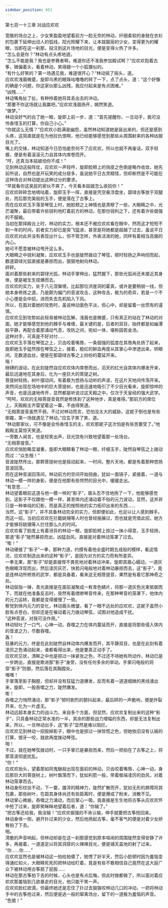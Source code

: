 ```yaml
---
sidebar_position: 651
---
```

 第七百一十三章 对战应欢欢


宽敞的场台之上，少女笑盈盈地望着前方一脸无奈的林动，纤细柔软的身肢在衣衫的包裹下延伸出动人的弧线，阳光照耀下来，让本就靓丽的少女，变得更为的耀眼，当即在这一刹那，投注到这片场地的目光，便是变得火热了许多。  
“怎么会是你？”林动有点头疼地道。  
“怎么不能是我？我也是参赛者啊，难道你还不准我参加殿试啊？”应欢欢抱着古筝，微偏着头，看着林动，笑得跟一个小狐狸似的。  
“有什么好笑的？第一场遇见我，难道很开心？”林动摇了摇头，道。  
应欢欢浅眉微蹙，旋即乌黑的眼珠咕噜噜的转了一下，点了点头，道：“这个好像的确是个问题，你这家伙那么凶残，我应付起来是有点困难。”  
“凶残……”  
林动嘴角扯了扯，有种拎着她将其丢出去的冲动。  
“那要不你这场就让我赢吧。”应欢欢浅眉扬开，嫣然笑道。  
“做梦。”  
林动没好气的白了她一眼，旋即上前一步，道：“首先提醒你，一旦动手，我可没怜香惜玉的打算，你自己小心。”  
“你就这么无情？”应欢欢小脸满是幽怨，虽然林动知道她是装出来的，但还是感到头疼，这简直就是在为他拉仇恨啊，他已经能够感觉到那些从周围射来的各种凶狠目光了。  
嘴上的交锋，林动知道今日恐怕是奈何不了应欢欢，所以也就不再废话，双手轻握，便是有着滚滚元力自其体内席卷而开。  
“哼，还真当本姑娘怕你不成！”  
见到林动这般阵仗，应欢欢一声轻哼，旋即脸颊上的俏皮之色倒是略作收敛，她先前所说，自然也是开玩笑的成分居多，虽说她平日古灵精怪，但却断然是不可能在这种场合对林动提出这种过分的要求。  
“早就看你这臭屁的家伙不爽了，今天看本姑娘怎么收拾你！”  
应欢欢碎碎念地嘀咕着，旋即玉手一挥，直接是凭空悬浮盘坐，碧绿古筝放于双腿处，而后那完美般的玉手，便是落在了古筝上。  
而在应欢欢玉手落至琴弦上时，她脸颊之上神情也是肃穆了一些，大眼睛之中，光芒凝聚，最后带着许些锐利地盯着前方的林动，在那份锐利之下，还有着许些倔强的不服输。  
当初在那择殿台上时，林动的实力，根本还不被应欢欢看在眼中，然而这才短短不到一年的时间，前者实力却已是突飞猛进，甚至是将她都是超越了过去，虽说平日应欢欢对此并没有表现出什么，但不管怎样，外表活泼的她，同样有着相当高傲的内心。  
她可不愿意被林动甩开这么多。  
大眼睛之中锐利凝聚，应欢欢玉手也是陡然拨动了琴弦，顿时轻扬之声响彻而起，数道碧绿光弧直接是暴掠而出，狠狠地射向林动。  
砰砰。  
面对着那些射来的碧绿光弧，林动手掌伸出，猛然握下，那些光弧尚还未接近其身体，便是被生生捏爆而去。  
应欢欢的实力，处于八元涅槃境，比起那位洪崖洞的霍真，或许是要稍弱一线，但她本身修炼之道，乃是颇为偏门的音波攻击，这种攻击，极为的奇异，若是一个不小心便是会中招，进而失去先机陷入下风。  
所以，在面对着她的攻势时，虽说林动面色平淡，但心中，却是留着一丝惯有的谨慎。  
应欢欢见到攻势如此轻易被林动瓦解，浅眉也是微蹙，只有真正的站在了林动的对面，她才能够感觉到他的棘手与难缠，最关键的是，后者的双目，始终都是如幽潭般平静，再配合着那涌动气息，攻防之间，宛如一体，堪称固若金汤。  
这种对手，可真是不好对付……  
应欢欢玉手落在琴弦之上，贝齿咬着嘴唇，一条倔强的弧度在其唇角处扬了起来，旋即她玉手猛然按在琴弦之上，接着，殷红的鲜血再度从其掌心中渗透出来，转眼间，无数道血丝，便是在那碧绿古筝之上纷纷的蔓延开来。  
嗡！  
磅礴的波动，在此刻陡然自应欢欢体内席卷而出，滔天的红光自其体内爆发开来，最后迅速地在其身后，化为一座巨大的菩提之树。  
菩提树轻扬，树叶摆动间，有着极为悠扬与动听的声波，在这片天地间传荡开来。  
突然间出现在场地中的巨大菩提树，也是迅速地吸引了不少目光看来，旋即惊哗的声音，也是迅速地传开，显然都是听说过这天殿之中，仅次于天皇经的强大武学。  
“呵呵，欢欢的无相菩提音竟然是修炼到了这种地步，真是难得。”那前方的席位上，天殿殿主齐雷望着这一幕，不由得笑道。  
“无相菩提音虽然不弱，不过对林动而言，恐怕没太大的威胁，这妮子倒也是有些倒霉，第一场就遇见了林动。”应玄子笑了笑，道。  
“林动那家伙，可不像是会怜香惜玉的主，欢欢那妮子这次怕是有些苦要受了。”地殿殿主莫惊天笑道。  
一旁数人闻言，也是轻笑出声，目光饶有兴致地望着那一处场台。  
“无相菩提音。”  
应欢欢俏脸略显凝重，旋即大眼睛看了林动一眼，纤细玉手，陡然自琴弦之上拨动而过：“众生相！”  
音波陡然传出，那颗菩提树也是摇动起来，一时间，整片天地，都是有着那种悠扬音波回荡。  
而在这种音波回荡间，林动前方的空间开始扭曲，犹如一面镜子，紧接着，一道与林动一模一样的身影，便是在他那有些愕然的目光中，缓缓走出。  
“有意思……”  
林动望着眼前这道与他一模一样的“影子”，眉头忍不住地扬了一下，他能够感觉到，这影子不仅跟他一模一样，甚至体内还涌动着不俗的元力波动，显然，这并非只是一种单纯的幻影，而是真正的按照他的实力拓印出来的东西……  
当然，这“影子”，并不具备林动完全的实力，但即便如此，也足以让人感到棘手。  
而这一招，当初应欢欢在拦截姚翎等人时也曾经施展过，而也就是凭借此招，她方才能够将姚翎等人拦住那么久的时间。  
应欢欢看了脸庞上有着讶异的林动一眼，旋即脸颊上掠过一抹小得意，玉手轻扬，那道“影子”陡然暴掠而出，凶猛劲风，直接是对着林动笼罩了过去。  
“嘭！”  
林动硬接了“影子”一拳，那种力道，约摸有着他全盛时期五成般的模样，看这情况，应欢欢制造出来的这种“影子”，是因为对方的实力而有所差异。  
一拳无果，那“影子”却是直接悍不畏死地对着林动冲来，旋即其眉心蠕动，一道灰色眼睛浮现而出，然后凌厉灰芒，快若闪电般地对着林动暴掠而去，这“影子”，竟是连林动所修炼的武学，都是具备着，看来这无相菩提音，果然是有着它那神奇之处。  
林动屈指一弹，青光直接是在面前凝聚成一枚青色鳞片，将那一道灰色光束抵御而下，而就在他准备反击时，突然有着缥缈琴音传来，在那种琴音的笼罩下，他体内的元力运转，竟都是变得缓慢了一些。  
察觉到体内元力的变化，林动眉头微皱，看了一眼不远处的应欢欢，这妮子虽然小脸有点苍白，但却还是在催动着元力拨动琴弦，试图对他造成干扰。  
“这种音波，对我可没作用。”  
林动轻吐了一口气，心神一动，吞噬之力在体内蔓延而开，直接是将那些侵入体内的音波之力，尽数吞噬。  
轰！  
狂暴的元力，终是在此刻陡然自林动体内爆发而开，其平静双目，也是在此刻有着凌厉之色涌动起来，谁都看得出来，他是要真正动手了。  
应欢欢见状，清眸之中也是掠过一抹紧张之色，不过还不待她有所动作，林动已是一步跨出，直接是欺进那“影子”身旁，没有任何多余的举动，手掌闪电般的洞穿“影子”防御，然后落在其胸膛处。  
嗤嗤！  
手掌落至影子胸膛，但却并没有狂猛力道爆发，反而有着一道道细微的黑线涌出来，旋即，一股吞噬之力，陡然爆发。  
嘭！  
吞噬之力悄然涌动，那“影子”顿时剧烈的颤抖起来，最后砰的一声脆响，便是炸裂开来，化为一片虚无。  
林动远超本身实力的战斗力，来自多个方面，但显然，应欢欢复制出来的这种“影子”，只具备林动正常水准的一半，其余的那些战力增幅的东西，却是无法复制出来，所以，一旦林动出手，这“影子”显然是难以阻拦。  
应欢欢见到林动一招毁掉影子，眼中也是掠过一抹惊慌之色，但她依旧没有认输的打算，银牙一咬，就欲再度拨动琴弦。  
啪！  
不过，就在她琴弦拨动时，一只手掌已是暴掠而来，然后一把拍在了古筝之上，将那音波彻底扰乱。  
“你！”  
应欢欢抬头，望着那如同鬼魅般出现在面前的林动，贝齿咬着嘴唇，心神一动，身后那巨大的菩提树上，树叶飘落而下，犹如利箭一般，带着极端凌厉的劲风，对着林动笼罩而去。  
林动身形纹丝不动，下一霎，雄浑的精神力，陡然扩散而开，犹如无形的屏障将其包裹，那些树叶，在距其身体尚还有些距离时，便是爆成了粉末，消散不见。  
林动掌心微曲，吞噬之力涌动，而后掌心一吸，竟直接是生生地将古筝从应欢欢怀中抢了过来，旋即笑眯眯地望着后者，道：“你输了。”  
“把古筝还给我，我没输！”应欢欢倔强的不肯认输，伸手就要把古筝抢回来。  
林动身体一侧，避开扑过来的少女，然后他扬起古筝，毫不客气的便是对着少女娇臀拍了下去。  
啪。  
清脆的声音响起，但林动却是在这一刹那感觉到原本喧闹的周围陡然变得安静了许多，再接着，一道道足以将其洞穿的火辣辣目光，便是铺天盖地的射了过来。  
“你……你……”  
应欢欢显然也是被林动这一拍给拍傻了，她愣了好半天，然后小脸顿时因为羞恼变得通红如火，大眼睛死死的把林动给盯着，竟是有些不敢相信自己竟然在这大庭广众下被林动用古筝扇了屁股……  
林动在那古筝拍下去的时候，心头也是有点后悔，但此时做都做了，所以面对着应欢欢那羞恼到几欲暴走的目光，他只能干笑一声。  
应欢欢脸红欲滴，但最终她还是忍住了扑过去狠狠咬林动几口的冲动，一把将林动手中的古筝抢过来，然后便是逃一般的窜离场台，留下的一道极为羞恼的声音。  
“色狼！”  
  
  
